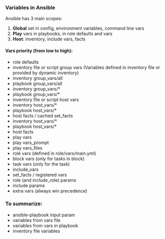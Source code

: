 ### Variables in Ansible
Ansible has 3 main scopes:
1. **Global** set in config, environment variables, command line vars
2. **Play** vars in playbooks, in role defaults and vars
3. **Host**: inventory, include vars, facts

#### Vars priority (from low to high):
- role defaults
- inventory file or script group vars (Variables defined in inventory file or provided by dynamic inventory)
- inventory group_vars/all
- playbook group_vars/all
- inventory group_vars/*
- playbook group_vars/*
- inventory file or script host vars
- inventory host_vars/*
- playbook host_vars/*
- host facts / cached set_facts
- inventory host_vars/*
- playbook host_vars/*
- host facts
- play vars
- play vars_prompt
- play vars_files
- role vars (defined in role/vars/main.yml)
- block vars (only for tasks in block)
- task vars (only for the task)
- include_vars
- set_facts / registered vars
- role (and include_role) params
- include params
- extra vars (always win precedence)

### To summarize:
- ansible-playbook input param
- variables from vars file
- variables from vars in playbook
- inventory file variables
